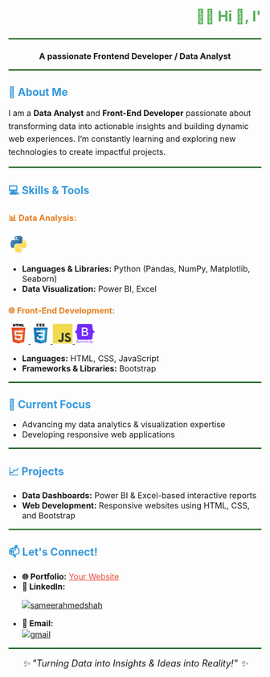 <h1 style="text-align: center; color: #4CAF50;">
  <marquee>👨‍💻 Hi 👋, I'm Sameer 🚀</marquee>
</h1>
<hr style="border: 1px solid #4CAF50;">

<h3 align="center">A passionate Frontend Developer / Data Analyst</h3>
<hr style="border: 1px solid #4CAF50;">

<h2 style="color: #3498db;">🌟 About Me</h2>
<p style="font-size: 16px; line-height: 1.6;">
  I am a <b>Data Analyst</b> and <b>Front-End Developer</b> passionate about transforming data into actionable insights 
  and building dynamic web experiences. I’m constantly learning and exploring new technologies to create impactful projects.
</p>

<hr style="border: 1px solid #4CAF50;">

<h2 style="color: #3498db;">💻 Skills & Tools</h2>

<h3 style="color: #e67e22;">📊 Data Analysis:</h3>
<p><a href="https://www.python.org" target="_blank" rel="noreferrer"> <img src="https://raw.githubusercontent.com/devicons/devicon/master/icons/python/python-original.svg" alt="python" width="40" height="40"/> </a> </p>
<ul style="font-size: 16px;">
  <li><b>Languages & Libraries:</b> Python (Pandas, NumPy, Matplotlib, Seaborn)</li>
  <li><b>Data Visualization:</b> Power BI, Excel</li>
</ul>

<h3 style="color: #e67e22;">🌐 Front-End Development:</h3>
<p align="left"> <a href="https://www.w3.org/html/" target="_blank" rel="noreferrer"> <img src="https://raw.githubusercontent.com/devicons/devicon/master/icons/html5/html5-original-wordmark.svg" alt="html5" width="40" height="40"/> </a> 
<a href="https://www.w3schools.com/css/" target="_blank" rel="noreferrer"> <img src="https://raw.githubusercontent.com/devicons/devicon/master/icons/css3/css3-original-wordmark.svg" alt="css3" width="40" height="40"/> </a> 
<a href="https://developer.mozilla.org/en-US/docs/Web/JavaScript" target="_blank" rel="noreferrer"> <img src="https://raw.githubusercontent.com/devicons/devicon/master/icons/javascript/javascript-original.svg" alt="javascript" width="40" height="40"/> </a>
<a href="https://getbootstrap.com" target="_blank" rel="noreferrer"> <img src="https://raw.githubusercontent.com/devicons/devicon/master/icons/bootstrap/bootstrap-plain-wordmark.svg" alt="bootstrap" width="40" height="40"/> </a></p>

<ul style="font-size: 16px;">
  <li><b>Languages:</b> HTML, CSS, JavaScript</li>
  <li><b>Frameworks & Libraries:</b> Bootstrap</li>
</ul>

<hr style="border: 1px solid #4CAF50;">

<h2 style="color: #3498db;">🚀 Current Focus</h2>
<ul style="font-size: 16px;">
  <li>Advancing my data analytics & visualization expertise</li>
  <li>Developing responsive web applications</li>
</ul>

<hr style="border: 1px solid #4CAF50;">

<h2 style="color: #3498db;">📈 Projects</h2>
<ul style="font-size: 16px;">
  <li><b>Data Dashboards:</b> Power BI & Excel-based interactive reports</li>
  <li><b>Web Development:</b> Responsive websites using HTML, CSS, and Bootstrap</li>
</ul>

<hr style="border: 1px solid #4CAF50;">

<h2 style="color: #3498db;">📫 Let's Connect!</h2>
<ul style="font-size: 16px;">
  <li><b>🌐 Portfolio:</b> <a href="#" style="color: #e74c3c;">Your Website</a></li>
  <li><b>💼 LinkedIn:</b> <p align="left">
<a href="https://linkedin.com/in/sameerahmedshah" target="blank"><img align="center" src="https://raw.githubusercontent.com/rahuldkjain/github-profile-readme-generator/master/src/images/icons/Social/linked-in-alt.svg" alt="sameerahmedshah" height="30" width="40" /></a>
</p></li>
  <li><b>📧 Email:</b><br><a href="mailto:businessocolumn21@gmail.com" target="blank"><img align="center" src="https://raw.githubusercontent.com/rahuldkjain/github-profile-readme-generator/master/src/images/icons/Social/medium.svg" alt="gmail" height="30" width="40" /></a></li>
</ul>

<hr style="border: 1px solid #4CAF50;">

<p style="font-size: 18px; text-align: center; font-style: italic;">
  ✨ "Turning Data into Insights & Ideas into Reality!" ✨
</p>
